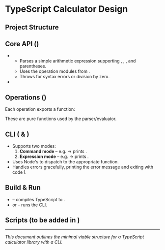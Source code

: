 # TypeScript Calculator Design

## Project Structure


## Core API ()
- 
  - Parses a simple arithmetic expression supporting , , ,  and parentheses.
  - Uses the operation modules from .
  - Throws  for syntax errors or division by zero.
- 

## Operations ()
Each operation exports a function:

These are pure functions used by the parser/evaluator.

## CLI ( & )
- Supports two modes:
  1. **Command mode** – e.g.  → prints .
  2. **Expression mode** – e.g.  → prints .
- Uses Node's  to dispatch to the appropriate function.
- Handles errors gracefully, printing the error message and exiting with code 1.

## Build & Run
-  – compiles TypeScript to .
-  or  – runs the CLI.

## Scripts (to be added in )


---
*This document outlines the minimal viable structure for a TypeScript calculator library with a CLI.*

